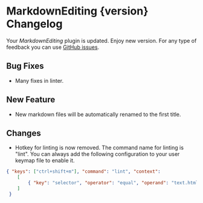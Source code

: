 # MarkdownEditing {version} Changelog

Your _MarkdownEditing_ plugin is updated. Enjoy new version. For any type of
feedback you can use [GitHub issues][issues].

## Bug Fixes

* Many fixes in linter.

## New Feature

* New markdown files will be automatically renamed to the first title.

## Changes

* Hotkey for linting is now removed. The command name for linting is "lint". You can always add the following configuration to your user keymap file to enable it.
```json
{ "keys": ["ctrl+shift+m"], "command": "lint", "context":
    [
        { "key": "selector", "operator": "equal", "operand": "text.html.markdown", "match_all": true }
    ]
 }
```

[issues]: https://github.com/SublimeText-Markdown/MarkdownEditing/issues
